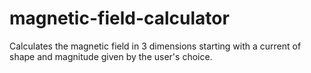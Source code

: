 # magnetic-field-calculator
Calculates the magnetic field in 3 dimensions starting with a current of shape and magnitude given by the user's choice.
